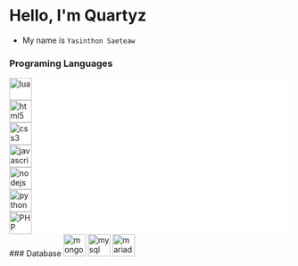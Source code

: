 # Hello, I'm Quartyz

* My name is ```Yasinthon Saeteaw```

### Programing Languages 
<div style="display: grid; grid-template-rows: repeat(1, minmax(0, 1fr)); background: #fff">
  <img src="https://skillicons.dev/icons?i=lua" alt="lua" title="lua" width="40" height="40"/>
  <img src="https://skillicons.dev/icons?i=html" alt="html5" title="HTML" width="40" height="40"/>
  <img src="https://skillicons.dev/icons?i=css" alt="css3" title="CSS" width="40" height="40"/>
  <img src="https://skillicons.dev/icons?i=js" alt="javascript" title="JavaScript" width="40" height="40"/> 
  <img src="https://skillicons.dev/icons?i=nodejs" alt="nodejs" title="Node.js" width="40" height="40"/> 
  <img src="https://skillicons.dev/icons?i=py" alt="python" title="Python" width="40" height="40"/>
  <img src="https://skillicons.dev/icons?i=php" alt="PHP" title="PHP" width="40" height="40"/>
</div>
### Database
<img src="https://skillicons.dev/icons?i=mongodb" alt="mongodb" title="mongodb" width="40" height="40"/>
<img src="https://skillicons.dev/icons?i=mysql" alt="mysql" title="mysql" width="40" height="40"/>
<img src="https://skillicons.dev/icons?i=mariadb" alt="mariadb" title="mariadb" width="40" height="40"/>
